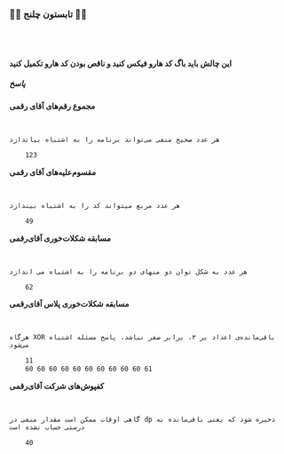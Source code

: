 ### 🍉🍉 تابستون چلنج 🍉🍉

<br>

<br>

#### این چالش باید باگ کد هارو فیکس کنید و ناقص بودن کد هارو تکمیل کنید


##### پاسخ

**مجموع رقم‌های آقای رقمی**

<br>

`هر عدد صحیح منفی می‌تواند برنامه را به اشتباه بیاندازد`


```txt
    123
```

**مقسوم‌علیه‌های آقای رقمی**

<br>

`هر عدد مربع میتواند کد را به اشتباه بیندازد`

```txt
    49
```

**مسابقه‌ شکلات‌خوری آقای‌رقمی**

<br>

`هر عدد به شکل توان دو منهای دو برنامه را به اشتباه می اندازد`

```txt
    62
```

**مسابقه‌ شکلات‌خوری پلاس آقای‌رقمی**

<br>

`هرگاه XOR باقی‌مانده‌ی اعداد بر ۳، برابر صفر نباشد، پاسخ مسئله اشتباه می‌شود`

```txt
    11
    60 60 60 60 60 60 60 60 60 60 61
```

**کفپوش‌های شرکت آقای‌رقمی**

<br>

`گاهی اوقات ممکن است مقدار منفی در dp ذخیره شود که یعنی باقی‌مانده به درستی حساب نشده است`

```txt
    40
```